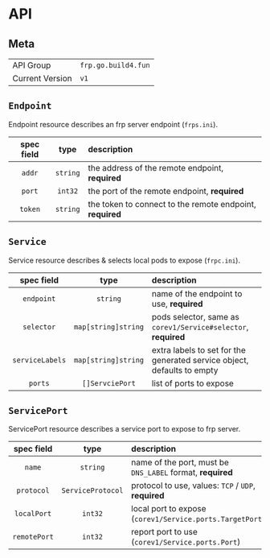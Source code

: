 # API

## Meta

| | |
|:---|:---|
| API Group | `frp.go.build4.fun` |
| Current Version | `v1` |

## `Endpoint`

Endpoint resource describes an frp server endpoint (`frps.ini`).

| spec field | type | description |
|:------:|:---:|:----------|
| `addr` | `string` | the address of the remote endpoint, **required**  |
| `port` | `int32` | the port of the remote endpoint, **required**  |
| `token` | `string` | the token to connect to the remote endpoint, **required**  |

## `Service`

Service resource describes & selects local pods to expose (`frpc.ini`).

| spec field | type | description |
|:------:|:---:|:----------|
| `endpoint` | `string` | name of the endpoint to use, **required**  |
| `selector` | `map[string]string` | pods selector, same as `corev1/Service#selector`, **required**  |
| `serviceLabels` | `map[string]string` | extra labels to set for the generated service object, defaults to empty |
| `ports` | `[]ServciePort` | list of ports to expose |


## `ServicePort`

ServicePort resource describes a service port to expose to frp server.

| spec field | type | description |
|:------:|:---:|:----------|
| `name` | `string` | name of the port, must be `DNS_LABEL` format, **required** |
| `protocol` | `ServiceProtocol` | protocol to use, values: `TCP` / `UDP`, **required** |
| `localPort` | `int32` | local port to expose (`corev1/Service.ports.TargetPort`) |
| `remotePort` | `int32` | report port to use (`corev1/Service.ports.Port`) |